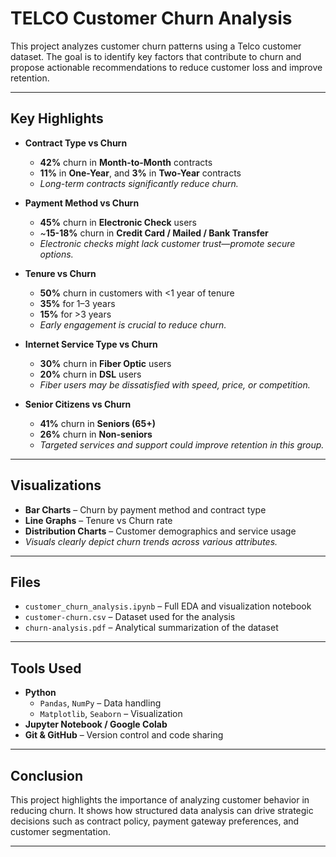 # TELCO Customer Churn Analysis

This project analyzes customer churn patterns using a Telco customer dataset. The goal is to identify key factors that contribute to churn and propose actionable recommendations to reduce customer loss and improve retention.

---

## Key Highlights

- **Contract Type vs Churn**  
  - **42%** churn in **Month-to-Month** contracts  
  - **11%** in **One-Year**, and **3%** in **Two-Year** contracts  
  - *Long-term contracts significantly reduce churn.*

- **Payment Method vs Churn**  
  - **45%** churn in **Electronic Check** users  
  - ~**15-18%** churn in **Credit Card / Mailed / Bank Transfer**  
  - *Electronic checks might lack customer trust—promote secure options.*

- **Tenure vs Churn**  
  - **50%** churn in customers with <1 year of tenure  
  - **35%** for 1–3 years  
  - **15%** for >3 years  
  - *Early engagement is crucial to reduce churn.*

- **Internet Service Type vs Churn**  
  - **30%** churn in **Fiber Optic** users  
  - **20%** churn in **DSL** users  
  - *Fiber users may be dissatisfied with speed, price, or competition.*

- **Senior Citizens vs Churn**  
  - **41%** churn in **Seniors (65+)**  
  - **26%** churn in **Non-seniors**  
  - *Targeted services and support could improve retention in this group.*

---

## Visualizations

- **Bar Charts** – Churn by payment method and contract type
- **Line Graphs** – Tenure vs Churn rate
- **Distribution Charts** – Customer demographics and service usage
-  *Visuals clearly depict churn trends across various attributes.*

---

## Files

- `customer_churn_analysis.ipynb` – Full EDA and visualization notebook
- `customer-churn.csv` – Dataset used for the analysis
- `churn-analysis.pdf` – Analytical summarization of the dataset

---

## Tools Used

- **Python**
  - `Pandas`, `NumPy` – Data handling
  - `Matplotlib`, `Seaborn` – Visualization
- **Jupyter Notebook / Google Colab**
- **Git & GitHub** – Version control and code sharing

---

## Conclusion

This project highlights the importance of analyzing customer behavior in reducing churn. It shows how structured data analysis can drive strategic decisions such as contract policy, payment gateway preferences, and customer segmentation.

---
